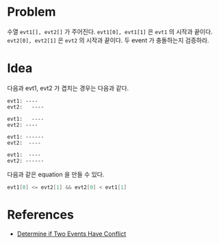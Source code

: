 # Problem

수열 `evt1[], evt2[]` 가 주어진다. `evt1[0], evt1[1]` 은 `evt1` 의 시작과
끝이다. `evt2[0], evt2[1]` 은 `evt2` 의 시작과 끝이다. 두 event 가 충돌하는지
검증하라.

# Idea

다음과 evt1, evt2 가 겹치는 경우는 다음과 같다.

```
evt1: ----
evt2:   ----

evt1:   ----
evt2: ----

evt1: ------
evt2:  ----

evt1:  ----
evt2: ------
```

다음과 같은 equation 을 만들 수 있다.

```c
evt1[0] <= evt2[1] && evt2[0] < evt1[1]
```

# References

* [Determine if Two Events Have Conflict](https://leetcode.com/problems/determine-if-two-events-have-conflict/)
